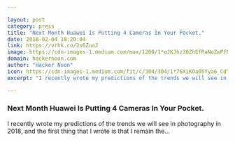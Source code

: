 ```yaml
---

layout: post
category: press
title: "Next Month Huawei Is Putting 4 Cameras In Your Pocket."
date: 2018-02-04 18:20:04
link: https://vrhk.co/2s6ZuaJ
image: https://cdn-images-1.medium.com/max/1200/1*oJKJhz30ZhEfRaNoZwPfNg.jpeg
domain: hackernoon.com
author: "Hacker Noon"
icon: https://cdn-images-1.medium.com/fit/c/304/304/1*76XiKOa05Yya6_CdYX8pVg.jpeg
excerpt: "I recently wrote my predictions of the trends we will see in photography in 2018, and the first thing that I wrote is that I remain the…"

---
```


### Next Month Huawei Is Putting 4 Cameras In Your Pocket.

I recently wrote my predictions of the trends we will see in photography in 2018, and the first thing that I wrote is that I remain the…